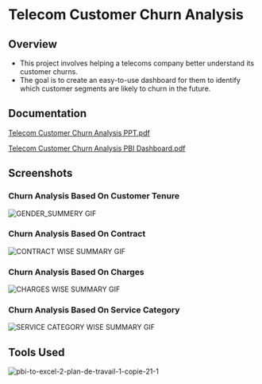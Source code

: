 # Telecom Customer Churn Analysis




## Overview

 - This project involves helping a telecoms company better understand its customer churns.
 - The goal is to create an easy-to-use dashboard for them to identify which customer segments are likely to churn in the future.
 


## Documentation
[Telecom Customer Churn Analysis PPT.pdf](https://github.com/rahul6193/Telecom-Customer-Churn-Analysis/files/11129075/Telecom.Customer.Churn.Analysis.PPT.pdf)

[Telecom Customer Churn Analysis PBI Dashboard.pdf](https://github.com/rahul6193/Telecom-Customer-Churn-Analysis/files/11129076/Telecom.Customer.Churn.Analysis.PBI.Dashboard.pdf)






## Screenshots
### Churn Analysis Based On Customer Tenure
![GENDER_SUMMERY GIF](https://user-images.githubusercontent.com/71078584/229271479-daf4603f-6c7c-4a0e-b4cf-5414fd3a02c3.gif)

### Churn Analysis Based On Contract
![CONTRACT WISE SUMMARY GIF](https://user-images.githubusercontent.com/71078584/229274009-ef37944f-54b5-4882-a351-1825c4e37c28.gif)

### Churn Analysis Based On Charges
![CHARGES WISE SUMMARY GIF](https://user-images.githubusercontent.com/71078584/229274053-38fbcb9c-3d93-4063-a3b9-d2e0bf35598a.gif)

### Churn Analysis Based On Service Category
![SERVICE CATEGORY WISE SUMMARY GIF](https://user-images.githubusercontent.com/71078584/229274126-a563aa60-fcd0-4e1c-bb17-fb6d1623b623.gif)



## Tools Used
![pbi-to-excel-2-plan-de-travail-1-copie-21-1](https://user-images.githubusercontent.com/71078584/229275014-bbb9fb64-d230-4b7b-ae7a-c141878110b7.png)

